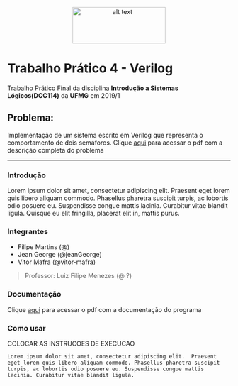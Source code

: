 <p align="center">
<img src="https://upload.wikimedia.org/wikipedia/commons/thumb/c/c3/Logo_UFMG.png/320px-Logo_UFMG.png" alt="alt text" width="210" height="82">
</p>

# Trabalho Prático 4 - Verilog
Trabalho Prático Final da disciplina **Introdução a Sistemas Lógicos(DCC114)** da **UFMG** em 2019/1
## Problema:
Implementação de um sistema escrito em Verilog que representa o comportamento de dois semáforos. Clique [aqui](https://github.com/jeanGeorge/tp4_isl/blob/master/tp4_files/TP4ISL.pdf) para acessar o pdf com a descrição completa do problema

---

### Introdução
Lorem ipsum dolor sit amet, consectetur adipiscing elit. Praesent eget lorem quis libero aliquam commodo. Phasellus pharetra suscipit turpis, ac lobortis odio posuere eu. Suspendisse congue mattis lacinia. Curabitur vitae blandit ligula. Quisque eu elit fringilla, placerat elit in, mattis purus.

### Integrantes

- Filipe Martins (@)
- Jean George (@jeanGeorge)
- Vitor Mafra (@vitor-mafra)

> Professor: Luiz Filipe Menezes (@ ?)

### Documentação
Clique [aqui]() para acessar o pdf com a documentação do programa

### Como usar
COLOCAR AS INSTRUCOES DE EXECUCAO

``
Lorem ipsum dolor sit amet, consectetur adipiscing elit. 
Praesent eget lorem quis libero aliquam commodo.
Phasellus pharetra suscipit turpis, ac lobortis odio posuere eu. Suspendisse congue mattis lacinia.
Curabitur vitae blandit ligula.
``
